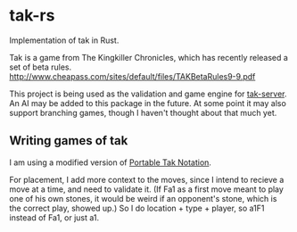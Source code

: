 # tak-rs

Implementation of tak in Rust.

Tak is a game from The Kingkiller Chronicles, which has recently released a set
of beta rules. http://www.cheapass.com/sites/default/files/TAKBetaRules9-9.pdf

This project is being used as the validation and game engine for
[tak-server](https://https://github.com/MattWis/tak-server). An AI may be
added to this package in the future. At some point it may also support
branching games, though I haven't thought about that much yet.

## Writing games of tak

I am using a modified version of [Portable Tak Notation](https://www.reddit.com/r/Tak/comments/3o2omm/tak_game_notation/).

For placement, I add more context to the moves, since I intend to recieve a
move at a time, and need to validate it. (If Fa1 as a first move meant to play
one of his own stones, it would be weird if an opponent's stone, which is the
correct play, showed up.) So I do location + type + player, so a1F1 instead of
Fa1, or just a1.
